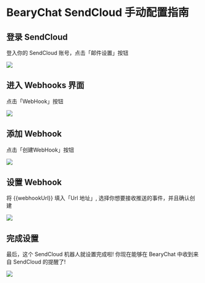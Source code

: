 # BearyChat SendCloud 手动配置指南

## 登录 SendCloud

登入你的 SendCloud 账号，点击「邮件设置」按钮

![](http://7jpt3p.com1.z0.glb.clouddn.com/FgcTbcSrLsybP_ZYbcTP-JkOZc80)

## 进入 Webhooks 界面

点击「WebHook」按钮

![](http://7jpt3p.com1.z0.glb.clouddn.com/FuADpOnHR9tabziO6LtcIZPngj5q)

## 添加 Webhook

点击「创建WebHook」按钮

![](http://7jpt3p.com1.z0.glb.clouddn.com/FkU2AAS7gpRA0cT5_0mmjmN2SrB6)

## 设置 Webhook

将 {{webhookUrl}} 填入「Url 地址」, 选择你想要接收推送的事件，并且确认创建

![](http://7jpt3p.com1.z0.glb.clouddn.com/Fn5no4zO64IRP-lDEB6Da71EsN1_)

## 完成设置

最后，这个 SendCloud 机器人就设置完成啦! 你现在能够在 BearyChat 中收到来自 SendCloud 的提醒了!

![](http://7jpt3p.com1.z0.glb.clouddn.com/FrO8h_NW1DuKibi7ut89LMlY3cS4)

